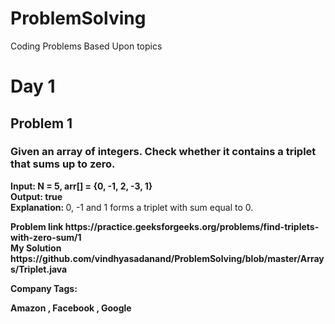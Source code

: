 # ProblemSolving
Coding Problems Based Upon topics

<h1>Day 1 </h1>
<h2>Problem 1</h2>
<h3>Given an array of integers. Check whether it contains a triplet that sums up to zero. </h3>
<p>
  <b> Input: 
    N = 5, arr[] = {0, -1, 2, -3, 1} </b><br/>
  <b> Output: true </b> <br/>
  <b> Explanation: </b> 0, -1 and 1 forms a triplet with sum equal to 0.
 </p>
 <b>Problem link <b> https://practice.geeksforgeeks.org/problems/find-triplets-with-zero-sum/1<br>
  <b>My Solution </b> https://github.com/vindhyasadanand/ProblemSolving/blob/master/Arrays/Triplet.java  <br/>
  <p>Company Tags: </p> <b> Amazon</b> ,  <b> Facebook</b> , <b>Google </b><br/>

